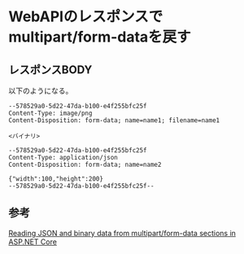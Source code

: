 # WebAPIのレスポンスでmultipart/form-dataを戻す

## レスポンスBODY

以下のようになる。

```
--578529a0-5d22-47da-b100-e4f255bfc25f
Content-Type: image/png
Content-Disposition: form-data; name=name1; filename=name1

<バイナリ>

--578529a0-5d22-47da-b100-e4f255bfc25f
Content-Type: application/json
Content-Disposition: form-data; name=name2

{"width":100,"height":200}
--578529a0-5d22-47da-b100-e4f255bfc25f--
```

## 参考

[Reading JSON and binary data from multipart/form-data sections in ASP.NET Core](https://andrewlock.net/reading-json-and-binary-data-from-multipart-form-data-sections-in-aspnetcore/)

